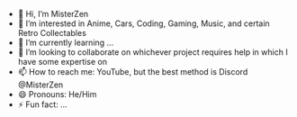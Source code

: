 - 👋 Hi, I’m MisterZen
- 👀 I’m interested in Anime, Cars, Coding, Gaming, Music, and certain Retro Collectables
- 🌱 I’m currently learning ...
- 💞️ I’m looking to collaborate on whichever project requires help in which I have some expertise on
- 📫 How to reach me: YouTube, but the best method is Discord @MisterZen
- 😄 Pronouns: He/Him
- ⚡ Fun fact: ...

<!---
MisterZen01/MisterZen01 is a ✨ special ✨ repository because its `README.md` (this file) appears on your GitHub profile.
You can click the Preview link to take a look at your changes.
--->
